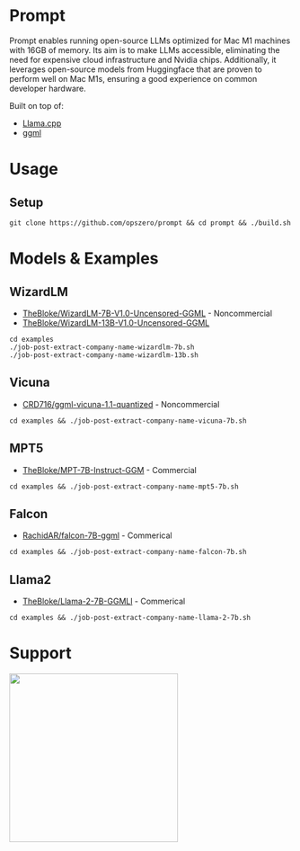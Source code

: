 # Prompt

Prompt enables running open-source LLMs optimized for Mac M1 machines with 16GB
of memory. Its aim is to make LLMs accessible, eliminating the need for
expensive cloud infrastructure and Nvidia chips. Additionally, it leverages
open-source models from Huggingface that are proven to perform well on Mac M1s,
ensuring a good experience on common developer hardware.

Built on top of:

- [Llama.cpp](https://github.com/ggerganov/llama.cpp)
- [ggml](https://github.com/ggerganov/ggml)

# Usage

## Setup

```
git clone https://github.com/opszero/prompt && cd prompt && ./build.sh
```

# Models & Examples

## WizardLM

- [TheBloke/WizardLM-7B-V1.0-Uncensored-GGML](https://huggingface.co/TheBloke/WizardLM-7B-V1.0-Uncensored-GGML/resolve/main/wizardlm-7b-v1.0-uncensored.ggmlv3.q4_1.bin) - Noncommercial
- [TheBloke/WizardLM-13B-V1.0-Uncensored-GGML](https://huggingface.co/TheBloke/WizardLM-13B-V1.0-Uncensored-GGML/resolve/main/wizardlm-13b-v1.0-uncensored.ggmlv3.q4_1.bin)

```
cd examples
./job-post-extract-company-name-wizardlm-7b.sh
./job-post-extract-company-name-wizardlm-13b.sh
```

## Vicuna

- [CRD716/ggml-vicuna-1.1-quantized](https://huggingface.co/CRD716/ggml-vicuna-1.1-quantized) - Noncommercial

```
cd examples && ./job-post-extract-company-name-vicuna-7b.sh
```

## MPT5

- [TheBloke/MPT-7B-Instruct-GGM](https://huggingface.co/TheBloke/MPT-7B-Instruct-GGML) - Commercial

```
cd examples && ./job-post-extract-company-name-mpt5-7b.sh
```

## Falcon

- [RachidAR/falcon-7B-ggml](https://huggingface.co/RachidAR/falcon-7B-ggml) - Commerical

```
cd examples && ./job-post-extract-company-name-falcon-7b.sh
```

## Llama2

- [TheBloke/Llama-2-7B-GGMLl](https://huggingface.co/TheBloke/Llama-2-7B-GGML) - Commerical

```
cd examples && ./job-post-extract-company-name-llama-2-7b.sh
```

# Support

<a href="https://www.opszero.com"><img src="https://media.opszero.com/insights/brands/logo/2023/04/26/02/04/12/opsZero_logo.svg" width="300px"/></a>
